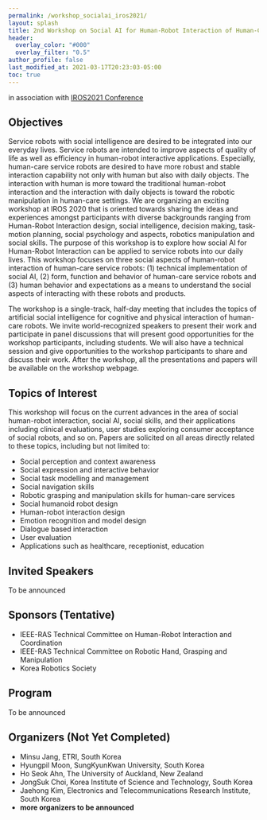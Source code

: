 ```yaml
---
permalink: /workshop_socialai_iros2021/
layout: splash
title: 2nd Workshop on Social AI for Human-Robot Interaction of Human-Care Service Robots
header:
  overlay_color: "#000"
  overlay_filter: "0.5"
author_profile: false
last_modified_at: 2021-03-17T20:23:03-05:00
toc: true
---
```


in association with [IROS2021 Conference](https://www.iros2021.org)

## Objectives

Service robots with social intelligence are desired to be integrated into our everyday lives. Service robots are intended to improve aspects of quality of life as well as efficiency in human-robot interactive applications. Especially, human-care service robots are desired to have more robust and stable interaction capability not only with human but also with daily objects. The interaction with human is more toward the traditional human-robot interaction and the interaction with daily objects is toward the robotic manipulation in human-care settings. We are organizing an exciting workshop at IROS 2020 that is oriented towards sharing the ideas and experiences amongst participants with diverse backgrounds ranging from Human-Robot Interaction design, social intelligence, decision making, task-motion planning, social psychology and aspects, robotics manipulation and social skills. The purpose of this workshop is to explore how social AI for Human-Robot Interaction can be applied to service robots into our daily lives. This workshop focuses on three social aspects of human-robot interaction of human-care service robots: (1) technical implementation of social AI, (2) form, function and behavior of human-care service robots and (3) human behavior and expectations as a means to understand the social aspects of interacting with these robots and products.

The workshop is a single-track, half-day meeting that includes the topics of artificial social intelligence for cognitive and physical interaction of human-care robots. We invite world-recognized speakers to present their work and participate in panel discussions that will present good opportunities for the workshop participants, including students. We will also have a technical session and give opportunities to the workshop participants to share and discuss their work. After the workshop, all the presentations and papers will be available on the workshop webpage.

## Topics of Interest

This workshop will focus on the current advances in the area of social human-robot interaction, social AI, social skills, and their applications including clinical evaluations, user studies exploring consumer acceptance of social robots, and so on. Papers are solicited on all areas directly related to these topics, including but not limited to:

- Social perception and context awareness
- Social expression and interactive behavior
- Social task modelling and management
- Social navigation skills
- Robotic grasping and manipulation skills for human-care services
- Social humanoid robot design
- Human-robot interaction design
- Emotion recognition and model design
- Dialogue based interaction
- User evaluation
- Applications such as healthcare, receptionist, education

## Invited Speakers

To be announced

## Sponsors (Tentative)

- IEEE-RAS Technical Committee on Human-Robot Interaction and Coordination
- IEEE-RAS Technical Committee on Robotic Hand, Grasping and Manipulation
- Korea Robotics Society

## Program

To be announced

## Organizers (Not Yet Completed)

- Minsu Jang, ETRI, South Korea
- Hyungpil Moon, SungKyunKwan University, South Korea
- Ho Seok Ahn, The University of Auckland, New Zealand
- JongSuk Choi, Korea Institute of Science and Technology, South Korea
- Jaehong Kim, Electronics and Telecommunications Research Institute, South Korea
- **more organizers to be announced**
